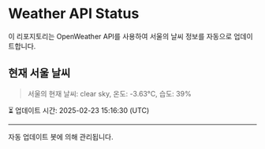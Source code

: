 
# Weather API Status

이 리포지토리는 OpenWeather API를 사용하여 서울의 날씨 정보를 자동으로 업데이트합니다.

## 현재 서울 날씨
> 서울의 현재 날씨: clear sky, 온도: -3.63°C, 습도: 39%

⏳ 업데이트 시간: 2025-02-23 15:16:30 (UTC)

---
자동 업데이트 봇에 의해 관리됩니다.
